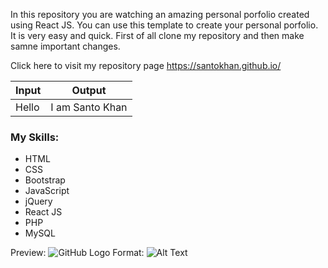In this repository you are watching an amazing personal porfolio created using React JS. You can use this template to create your personal porfolio. It is very easy and quick. First of all clone my repository and then make samne important changes.

Click here to visit my repository page https://santokhan.github.io/

| Input | Output |
| ----- | ------ |
| Hello | I am Santo Khan |


### My Skills:
* HTML
* CSS
* Bootstrap
* JavaScript
* jQuery
* React JS
* PHP
* MySQL


Preview: 
![GitHub Logo](/images/logo.png)
Format: ![Alt Text](https://lh3.googleusercontent.com/olgoJ_bX8LZQfu-bAzNm9D9ZnerqKJ6bqBIrN1jK9UBKrXYDL1UkM0Mf27GdY_Ue0yxP2NhXyLyxCY3YrYDHnayBTUepawiUgPcS7BHUm5z5yx8GY17drsGMtnm__uMTxVycBCl3L5JaGfMFqu-0drD4zK5qxyy6RRlRTw7fa5LbqaEw0Vw1J7BTdtMl1Z73XqTy4XqXNjcvTtCqq5KWhP7CGfJr33CHZJrGPtmft3uTRTgOA2RUC3u58A1N9k2Fe8VoXvwSc_DeroOuCOigutPq6bAB9f893cA4xhya51h7e7zlD3pMjH8bYfLtklTl-abDyDWRUx4oo92ZgS0ZzhZSx4w2oBDhFvAbLZzDQpq7xXmMmEcUdht5I5AKWREhiffnH5h-i3dlPa1C5MID9eLWYpNSe_QlJ94DpXXXa4iSKx1SbIZyU2cdob_9ZZ0-d1g3HAe5NdZLME8xCOHQ3FKD-G8WEzdIXAXjXKlvau15AqCZwmjcZhlS1oVu9cYQkpcD8yOxc0J6qANOqE_pmciKMwIHaROgJ9sVDsJsmu9Nh0ymbUy0FD62HcMWBaD04TQRXYr7wRXSfY1-6FiVs1axdnK86miQGlyqWevup1Zz_5w8Hje4GqWq3BVMqU6M1hEDiEMirSDaiQqJaYbLrCaHBA6U7m485KnPxZaCLidTd86_2nHw9YIYHC5HLumJf32g4VabB489TnyDiTQcg1ah=s827-no?authuser=0)
